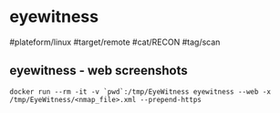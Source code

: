 # eyewitness

#plateform/linux #target/remote #cat/RECON #tag/scan

## eyewitness - web screenshots
```
docker run --rm -it -v `pwd`:/tmp/EyeWitness eyewitness --web -x /tmp/EyeWitness/<nmap_file>.xml --prepend-https
```

